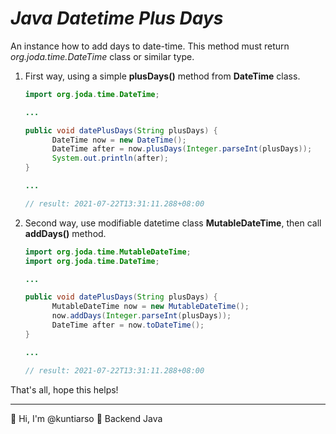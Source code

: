 # *Java Datetime Plus Days*

An instance how to add days to date-time. This method must return *org.joda.time.DateTime* class or similar type.

1. First way, using a simple **plusDays()** method from **DateTime** class.

   ```java
   import org.joda.time.DateTime;
   
   ...
   
   public void datePlusDays(String plusDays) {
         DateTime now = new DateTime();
         DateTime after = now.plusDays(Integer.parseInt(plusDays));
         System.out.println(after);
   }
   
   ...
   
   // result: 2021-07-22T13:31:11.288+08:00
   ```

2. Second way, use modifiable datetime class **MutableDateTime**, then call **addDays()** method.

   ```java
   import org.joda.time.MutableDateTime;
   import org.joda.time.DateTime;
   
   ...
   
   public void datePlusDays(String plusDays) {
         MutableDateTime now = new MutableDateTime();
         now.addDays(Integer.parseInt(plusDays));
         DateTime after = now.toDateTime();    
   }
   
   ...
   
   // result: 2021-07-22T13:31:11.288+08:00
   ```

That's all, hope this helps!

------

:wave: Hi, I'm @kuntiarso	:seedling: Backend Java



